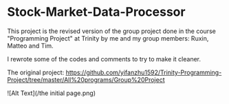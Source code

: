 # Stock-Market-Data-Processor
This project is the revised version of the group project done in the course "Programming Project" at Trinity by me and my group members: Ruxin, Matteo and Tim.

I rewrote some of the codes and comments to try to make it cleaner.

The original project: https://github.com/yifanzhu1592/Trinity-Programming-Project/tree/master/All%20programs/Group%20Project

![Alt Text](/the initial page.png)
